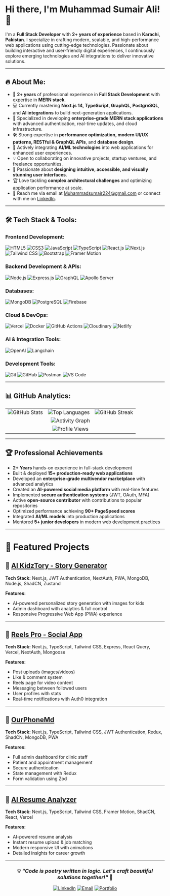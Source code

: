 # Hi there, I'm Muhammad Sumair Ali! 👋

I'm a **Full Stack Developer** with **2+ years of experience** based in **Karachi, Pakistan**. I specialize in crafting modern, scalable, and high-performance web applications using cutting-edge technologies. Passionate about building interactive and user-friendly digital experiences, I continuously explore emerging technologies and AI integrations to deliver innovative solutions.

---

## 🔥 About Me:
- 🚀 **2+ years** of professional experience in **Full Stack Development** with expertise in **MERN stack**.
- 💻 Currently mastering **Next.js 14, TypeScript, GraphQL, PostgreSQL**, and **AI integrations** to build next-generation applications.
- 🎯 Specialized in developing **enterprise-grade MERN stack applications** with advanced authentication, real-time updates, and cloud infrastructure.
- 🛠️ Strong expertise in **performance optimization, modern UI/UX patterns, RESTful & GraphQL APIs**, and **database design**.
- 🤖 Actively integrating **AI/ML technologies** into web applications for enhanced user experiences.
- 💡 Open to collaborating on innovative projects, startup ventures, and freelance opportunities.
- 🎨 Passionate about **designing intuitive, accessible, and visually stunning user interfaces**.
- 🏆 Love tackling **complex architectural challenges** and optimizing application performance at scale.
- 📩 Reach me via email at [Muhammadsumair224@gmail.com](mailto:Muhammadsumair224@gmail.com) or connect with me on [LinkedIn](https://www.linkedin.com/in/muhammad-sumair-b60a91301).

---

## 🛠 Tech Stack & Tools:

### **Frontend Development:**
![HTML5](https://img.shields.io/badge/-HTML5-E34F26?style=flat&logo=html5&logoColor=white)
![CSS3](https://img.shields.io/badge/-CSS3-1572B6?style=flat&logo=css3&logoColor=white)
![JavaScript](https://img.shields.io/badge/-JavaScript-F7DF1E?style=flat&logo=javascript&logoColor=black)
![TypeScript](https://img.shields.io/badge/-TypeScript-3178C6?style=flat&logo=typescript&logoColor=white)
![React.js](https://img.shields.io/badge/-React.js-61DAFB?style=flat&logo=react&logoColor=black)
![Next.js](https://img.shields.io/badge/-Next.js-000000?style=flat&logo=nextdotjs&logoColor=white)
![Tailwind CSS](https://img.shields.io/badge/-Tailwind_CSS-38B2AC?style=flat&logo=tailwind-css&logoColor=white)
![Bootstrap](https://img.shields.io/badge/-Bootstrap-7952B3?style=flat&logo=bootstrap&logoColor=white)
![Framer Motion](https://img.shields.io/badge/-Framer_Motion-EA4C89?style=flat&logo=framer&logoColor=white)

### **Backend Development & APIs:**
![Node.js](https://img.shields.io/badge/-Node.js-339933?style=flat&logo=node.js&logoColor=white)
![Express.js](https://img.shields.io/badge/-Express.js-000000?style=flat&logo=express&logoColor=white)
![GraphQL](https://img.shields.io/badge/-GraphQL-E10098?style=flat&logo=graphql&logoColor=white)
![Apollo Server](https://img.shields.io/badge/-Apollo_Server-311C87?style=flat&logo=apollo-graphql&logoColor=white)

### **Databases:**
![MongoDB](https://img.shields.io/badge/-MongoDB-47A248?style=flat&logo=mongodb&logoColor=white)
![PostgreSQL](https://img.shields.io/badge/-PostgreSQL-336791?style=flat&logo=postgresql&logoColor=white)
![Firebase](https://img.shields.io/badge/-Firebase-FFCA28?style=flat&logo=firebase&logoColor=black)

### **Cloud & DevOps:**
![Vercel](https://img.shields.io/badge/-Vercel-000000?style=flat&logo=vercel&logoColor=white)
![Docker](https://img.shields.io/badge/-Docker-2496ED?style=flat&logo=docker&logoColor=white)
![GitHub Actions](https://img.shields.io/badge/-GitHub_Actions-2088FF?style=flat&logo=github-actions&logoColor=white)
![Cloudinary](https://img.shields.io/badge/-Cloudinary-4285F4?style=flat&logo=cloudinary&logoColor=white)
![Netlify](https://img.shields.io/badge/-Netlify-00C7B7?style=flat&logo=netlify&logoColor=white)

### **AI & Integration Tools:**
![OpenAI](https://img.shields.io/badge/-OpenAI-412991?style=flat&logo=openai&logoColor=white)
![Langchain](https://img.shields.io/badge/-Langchain-121212?style=flat&logo=chainlink&logoColor=white)

### **Development Tools:**
![Git](https://img.shields.io/badge/-Git-F05032?style=flat&logo=git&logoColor=white)
![GitHub](https://img.shields.io/badge/-GitHub-181717?style=flat&logo=github&logoColor=white)
![Postman](https://img.shields.io/badge/-Postman-FF6C37?style=flat&logo=postman&logoColor=white)
![VS Code](https://img.shields.io/badge/-VS_Code-007ACC?style=flat&logo=visual-studio-code&logoColor=white)

---
## 📊 GitHub Analytics:

<div align="center">

  <table>
    <tr>
      <td>
        <img src="https://github-readme-stats.vercel.app/api?username=Muhammad-Sumair-Ali&show_icons=true&theme=tokyonight&hide_border=true&count_private=true" alt="GitHub Stats" />
      </td>
      <td>
        <img src="https://github-readme-stats.vercel.app/api/top-langs/?username=Muhammad-Sumair-Ali&layout=compact&theme=tokyonight&hide_border=true&langs_count=8" alt="Top Languages" />
      </td>
      <td>
        <img src="https://github-readme-streak-stats.herokuapp.com/?user=Muhammad-Sumair-Ali&theme=tokyonight&hide_border=true" alt="GitHub Streak" />
      </td>
    </tr>
    <tr>
      <td colspan="3" align="center">
        <img src="https://github-readme-activity-graph.vercel.app/graph?username=Muhammad-Sumair-Ali&theme=tokyo-night&hide_border=true" alt="Activity Graph" />
      </td>
    </tr>
    <tr>
      <td colspan="3" align="center">
        <img src="https://komarev.com/ghpvc/?username=Muhammad-Sumair-Ali&color=blueviolet&style=flat-square&label=Profile+Views" alt="Profile Views" />
      </td>
    </tr>
  </table>

</div>

---

## 🏆 Professional Achievements

- **2+ Years** hands-on experience in full-stack development  
- Built & deployed **15+ production-ready web applications**  
- Developed an **enterprise-grade multivendor marketplace** with advanced analytics  
- Created an **AI-powered social media platform** with real-time features  
- Implemented **secure authentication systems** (JWT, OAuth, MFA)  
- Active **open-source contributor** with contributions to popular repositories  
- Optimized performance achieving **90+ PageSpeed scores**  
- Integrated **AI/ML models** into production applications  
- Mentored **5+ junior developers** in modern web development practices  

---

# 🌟 Featured Projects

## 🛒 [AI KidzTory - Story Generator](https://github.com/Muhammad-Sumair-Ali/kidz-tory)  
**Tech Stack:** Next.js, JWT Authentication, NextAuth, PWA, MongoDB, Node.js, ShadCN, Zustand  

**Features:**  
- AI-powered personalized story generation with images for kids  
- Admin dashboard with analytics & full control  
- Responsive Progressive Web App (PWA) experience  

---

## 🤖 [Reels Pro - Social App](https://github.com/Muhammad-Sumair-Ali/social-app-nextjs)  
**Tech Stack:** Next.js, TypeScript, Tailwind CSS, Express, React Query, Vercel, NextAuth, Mongoose  

**Features:**  
- Post uploads (images/videos)  
- Like & comment system  
- Reels page for video content  
- Messaging between followed users  
- User profiles with stats  
- Real-time notifications with Auth0 integration  

---

## 📱 [OurPhoneMd](https://github.com/Muhammad-Sumair-Ali/ourphonemd-frontend)  
**Tech Stack:** Next.js, TypeScript, Tailwind CSS, JWT Authentication, Redux, ShadCN, MongoDB, PWA  

**Features:**  
- Full admin dashboard for clinic staff  
- Patient and appointment management  
- Secure authentication  
- State management with Redux  
- Form validation using Zod  

---

## 📄 [AI Resume Analyzer](https://github.com/Muhammad-Sumair-Ali/resume-analyzer-ai-powered)  
**Tech Stack:** Next.js, TypeScript, Tailwind CSS, Framer Motion, ShadCN, React, Vercel  

**Features:**  
- AI-powered resume analysis  
- Instant resume upload & job matching  
- Modern responsive UI with animations  
- Detailed insights for career growth  


---

<div align="center">
  
  ### 💡 *"Code is poetry written in logic. Let's craft beautiful solutions together!"* 🚀
  
  [![LinkedIn](https://img.shields.io/badge/-Connect_on_LinkedIn-0077B5?style=for-the-badge&logo=linkedin&logoColor=white)](https://www.linkedin.com/in/muhammad-sumair-b60a91301)
  [![Email](https://img.shields.io/badge/-Drop_me_an_Email-D14836?style=for-the-badge&logo=gmail&logoColor=white)](mailto:Muhammadsumair224@gmail.com)
  [![Portfolio](https://img.shields.io/badge/-View_Portfolio-000000?style=for-the-badge&logo=vercel&logoColor=white)](https://muhammad-sumair.vercel.app)
  
</div>
